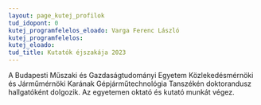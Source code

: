 ```yaml
---
layout: page_kutej_profilok
tud_idopont: 0
kutej_programfelelos_eloado: Varga Ferenc László
kutej_programfelelos: 
kutej_eloado:
tud_title: Kutatók éjszakája 2023
---
```

A Budapesti Műszaki és Gazdaságtudományi Egyetem Közlekedésmérnöki és Járműmérnöki Karának Gépjárműtechnológia Tanszékén doktorandusz hallgatóként dolgozik. Az egyetemen oktató és kutató munkát végez.